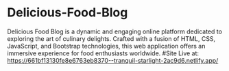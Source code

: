 # Delicious-Food-Blog
Delicious Food Blog is a dynamic and engaging online platform dedicated to exploring the art of culinary delights. Crafted with a fusion of HTML, CSS, JavaScript, and Bootstrap technologies, this web application offers an immersive experience for food enthusiasts worldwide.
#Site Live at: 
https://661bf13130fe8e6763eb8370--tranquil-starlight-2ac9d6.netlify.app/
